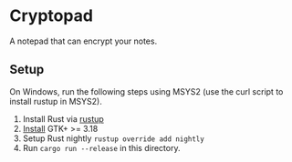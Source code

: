 Cryptopad
===

A notepad that can encrypt your notes.

## Setup
On Windows, run the following steps using MSYS2 (use the curl script to install rustup in MSYS2).

1. Install Rust via [rustup](https://rustup.rs/)
2. [Install](https://www.gtk.org/download/index.php) GTK+ >= 3.18
3. Setup Rust nightly `rustup override add nightly`
4. Run `cargo run --release` in this directory.
